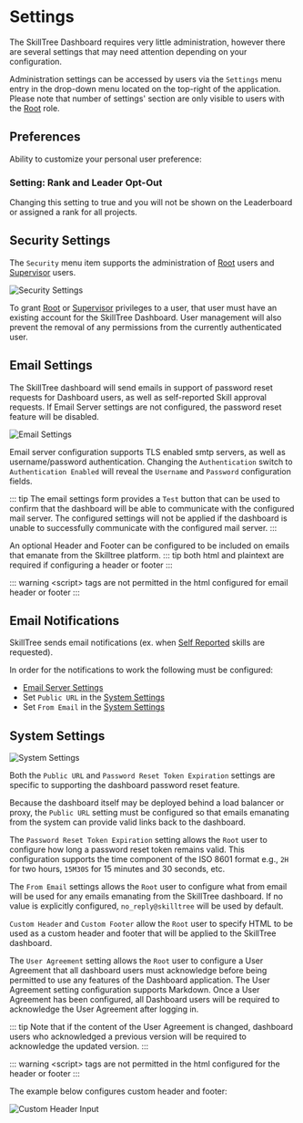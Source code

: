 # Settings

The SkillTree Dashboard requires very little administration, however there are several settings that may need attention depending on your configuration.

Administration settings can be accessed by users via the ```Settings``` menu entry in the drop-down menu located on the top-right of the application.
Please note that number of settings' section are only visible to users with the [Root](/dashboard/user-guide/users.html#root) role. 

## Preferences
Ability to customize your personal user preference:

### Setting: Rank and Leader Opt-Out

Changing this setting to true and you will not be shown on the Leaderboard or assigned a rank for all projects. 


## Security Settings <requires-role role="Root" />

The ```Security``` menu item supports the administration of [Root](/dashboard/user-guide/users.html#root) users and [Supervisor](/dashboard/user-guide/users.html#supervisor) users.

![Security Settings](../../screenshots/admin/page-settings-security.png)


To grant [Root](/dashboard/user-guide/users.html#root) or [Supervisor](/dashboard/user-guide/users.html#supervisor) privileges to a user, that user must have an existing account for the SkillTree Dashboard. User management will also prevent the removal of any permissions from the currently authenticated user.  

## Email Settings <requires-role role="Root" />

The SkillTree dashboard will send emails in support of password reset requests for Dashboard users, as well as self-reported Skill approval requests. If Email Server settings are not configured, the password reset feature will be disabled.

![Email Settings](../../screenshots/admin/page-settings-email.png)

Email server configuration supports TLS enabled smtp servers, as well as username/password authentication. Changing the ```Authentication``` switch to ```Authentication Enabled``` will reveal the ```Username``` and ```Password``` configuration fields.

::: tip
The email settings form provides a ```Test``` button that can be used to confirm that the dashboard will be able to communicate with the configured mail server. The configured settings will not be applied if the dashboard is unable to successfully communicate with the configured mail server.
:::

An optional Header and Footer can be configured to be included on emails that emanate from the Skilltree platform. 
::: tip
both html and plaintext are required if configuring a header or footer
:::

::: warning
&lt;script&gt; tags are not permitted in the html configured for email header or footer
:::

## Email Notifications
SkillTree sends email notifications (ex. when [Self Reported](/dashboard/user-guide/self-reporting.htm) skills are requested). 

In order for the notifications to work the following must be configured: 
- [Email Server Settings](/dashboard/user-guide/settings.html#email-settings)
- Set ``Public URL`` in the [System Settings](/dashboard/user-guide/settings.html#system-settings)
- Set ``From Email`` in the [System Settings](/dashboard/user-guide/settings.html#system-settings)

## System Settings <requires-role role="Root" />

![System Settings](../../screenshots/admin/page-settings-system.png)

Both the ```Public URL``` and ```Password Reset Token Expiration``` settings are specific to supporting the dashboard password reset feature.

Because the dashboard itself may be deployed behind a load balancer or proxy, the ```Public URL``` setting must be configured so that emails emanating from the system can provide valid links back to the dashboard.

The ```Password Reset Token Expiration``` setting allows the ```Root``` user to configure how long a password reset token remains valid. This configuration supports the time component of the ISO 8601 format e.g., ```2H``` for two hours, ```15M30S``` for 15 minutes and 30 seconds, etc.

The ```From Email``` settings allows the ```Root``` user to configure what from email will be used for any emails emanating from the SkillTree dashboard. If no value is explicitly configured, ```no_reply@skilltree``` will be used by default.

``Custom Header`` and ```Custom Footer``` allow the ```Root``` user to specify HTML to be used as a custom header and footer that will be applied to the SkillTree dashboard.

The ```User Agreement``` setting <since project="skills-service" version="1.5.0" :is-block="true"/>  allows the ```Root``` user to configure a User Agreement that all dashboard users must acknowledge before being permitted to use any features of the Dashboard application. The User Agreement setting configuration supports Markdown.
Once a User Agreement has been configured, all Dashboard users will be required to acknowledge the User Agreement after logging in. 

::: tip
Note that if the content of the User Agreement is changed, dashboard users who acknowledged a previous version will be required to acknowledge the updated version.
::: 


::: warning
&lt;script&gt; tags are not permitted in the html configured for the header or footer
:::

The example below configures custom header and footer: 

![Custom Header Input](../../screenshots/admin/page-custom-headerAndFooter.png)



